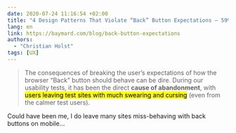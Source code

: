 ```yaml
---
date: 2020-07-24 11:16:54 +02:00
title: "4 Design Patterns That Violate “Back” Button Expectations – 59% of Sites Get It Wrong"
lang: en
link: https://baymard.com/blog/back-button-expectations
authors:
  - "Christian Holst"
tags: [UX]
---
```


> The consequences of breaking the user’s expectations of how the browser “Back” button should behave can be dire. During our usability tests, it has been the direct **cause of abandonment**, with <mark>users leaving test sites with much swearing and cursing</mark> (even from the calmer test users).

Could have been me, I do leave many sites miss-behaving with back buttons on mobile…
